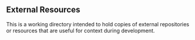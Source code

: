 ## External Resources

This is a working directory intended to hold copies of external repositories or resources that are 
useful for context during development. 


